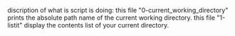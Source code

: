 discription of what is script is doing:
this file "0-current_working_directory" prints the absolute path name of the current working directory.
this file "1-listit" display the contents list of your current directory.
